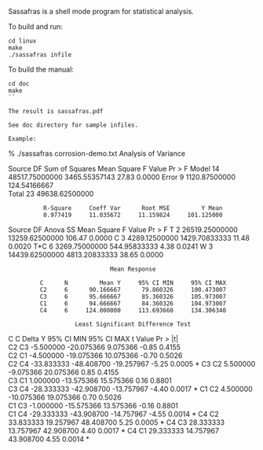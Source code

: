 Sassafras is a shell mode program for statistical analysis.

To build and run:

```
cd linux
make
./sassafras infile
```

To build the manual:

```
cd doc
make
``

The result is sassafras.pdf

See doc directory for sample infiles.

Example:

```
% ./sassafras corrosion-demo.txt 
                              Analysis of Variance

   Source     DF     Sum of Squares       Mean Square     F Value     Pr > F
   Model      14     48517.75000000     3465.55357143       27.83     0.0000
   Error       9      1120.87500000      124.54166667                       
   Total      23     49638.62500000                                         

              R-Square     Coeff Var      Root MSE         Y Mean
              0.977419     11.035672     11.159824     101.125000

   Source     DF           Anova SS        Mean Square     F Value     Pr > F
   T           2     26519.25000000     13259.62500000      106.47     0.0000
   C           3      4289.12500000      1429.70833333       11.48     0.0020
   T*C         6      3269.75000000       544.95833333        4.38     0.0241
   W           3     14439.62500000      4813.20833333       38.65     0.0000

                                 Mean Response

             C      N         Mean Y     95% CI MIN     95% CI MAX
             C2     6      90.166667      79.860326     100.473007
             C3     6      95.666667      85.360326     105.973007
             C1     6      94.666667      84.360326     104.973007
             C4     6     124.000000     113.693660     134.306340

                       Least Significant Difference Test

  C     C        Delta Y    95% CI MIN    95% CI MAX    t Value    Pr > |t|  
  C2    C3     -5.500000    -20.075366      9.075366      -0.85      0.4155  
  C2    C1     -4.500000    -19.075366     10.075366      -0.70      0.5026  
  C2    C4    -33.833333    -48.408700    -19.257967      -5.25      0.0005 *
  C3    C2      5.500000     -9.075366     20.075366       0.85      0.4155  
  C3    C1      1.000000    -13.575366     15.575366       0.16      0.8801  
  C3    C4    -28.333333    -42.908700    -13.757967      -4.40      0.0017 *
  C1    C2      4.500000    -10.075366     19.075366       0.70      0.5026  
  C1    C3     -1.000000    -15.575366     13.575366      -0.16      0.8801  
  C1    C4    -29.333333    -43.908700    -14.757967      -4.55      0.0014 *
  C4    C2     33.833333     19.257967     48.408700       5.25      0.0005 *
  C4    C3     28.333333     13.757967     42.908700       4.40      0.0017 *
  C4    C1     29.333333     14.757967     43.908700       4.55      0.0014 *
```
